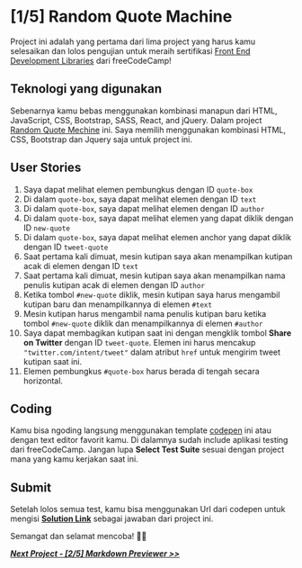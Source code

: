 # [1/5] Random Quote Machine

Project ini adalah yang pertama dari lima project yang harus kamu selesaikan dan lolos pengujian untuk meraih sertifikasi [Front End Development Libraries](https://www.freecodecamp.org/learn/front-end-development-libraries/) dari freeCodeCamp!

## Teknologi yang digunakan
Sebenarnya kamu bebas menggunakan kombinasi manapun dari HTML, JavaScript, CSS, Bootstrap, SASS, React, and jQuery. Dalam project [Random Quote Mechine](https://www.freecodecamp.org/learn/front-end-development-libraries/front-end-development-libraries-projects/build-a-random-quote-machine) ini. Saya memilih menggunakan kombinasi HTML, CSS, Bootstrap dan Jquery saja untuk project ini.

## User Stories

1. Saya dapat melihat elemen pembungkus dengan ID `quote-box`
2. Di dalam `quote-box`, saya dapat melihat elemen dengan ID `text`
3. Di dalam `quote-box`, saya dapat melihat elemen dengan ID `author`
4. Di dalam `quote-box`, saya dapat melihat elemen yang dapat diklik dengan ID `new-quote`
5. Di dalam `quote-box`, saya dapat melihat elemen anchor yang dapat diklik dengan ID `tweet-quote`
6. Saat pertama kali dimuat, mesin kutipan saya akan menampilkan kutipan acak di elemen dengan ID `text`
7. Saat pertama kali dimuat, mesin kutipan saya akan menampilkan nama penulis kutipan acak di elemen dengan ID `author`
8. Ketika tombol `#new-quote` diklik, mesin kutipan saya harus mengambil kutipan baru dan menampilkannya di elemen `#text`
9. Mesin kutipan harus mengambil nama penulis kutipan baru ketika tombol `#new-quote` diklik dan menampilkannya di elemen `#author`
10. Saya dapat membagikan kutipan saat ini dengan mengklik tombol **Share on Twitter** dengan ID `tweet-quote`. Elemen ini harus mencakup `"twitter.com/intent/tweet"` dalam atribut `href` untuk mengirim tweet kutipan saat ini.
11. Elemen pembungkus `#quote-box` harus berada di tengah secara horizontal.

## Coding

Kamu bisa ngoding langsung menggunakan template [codepen](https://codepen.io/pen?template=MJjpwO) ini atau dengan text editor favorit kamu. Di dalamnya sudah include aplikasi testing dari freeCodeCamp. Jangan lupa **Select Test Suite** sesuai dengan project mana yang kamu kerjakan saat ini. 

## Submit

Setelah lolos semua test, kamu bisa menggunakan Url dari codepen untuk mengisi [**Solution Link**](https://www.freecodecamp.org/learn/front-end-development-libraries/front-end-development-libraries-projects/build-a-random-quote-machine) sebagai jawaban dari project ini.

Semangat dan selamat mencoba! 🚀📜  


[***Next Project - [2/5] Markdown Previewer >>***]()
